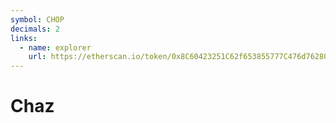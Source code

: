 ```yaml
---
symbol: CHOP
decimals: 2
links:
  - name: explorer
    url: https://etherscan.io/token/0x8C60423251C62f653855777C476d76280b853960
---
```


# Chaz
